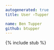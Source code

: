 ```yaml
---
autogenerated: true
title: User ›Tupper

name: Ben Tupper
github: btupper
---
```

{% include stub %}

